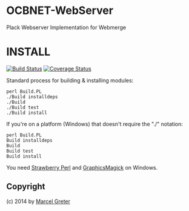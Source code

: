 OCBNET-WebServer
================

Plack Webserver Implementation for Webmerge

INSTALL
=======

[![Build Status](https://travis-ci.org/mgreter/OCBNET-WebServer.svg?branch=master)](https://travis-ci.org/mgreter/OCBNET-WebServer)
[![Coverage Status](https://img.shields.io/coveralls/mgreter/OCBNET-WebServer.svg)](https://coveralls.io/r/mgreter/OCBNET-WebServer?branch=master)

Standard process for building & installing modules:

```
perl Build.PL
./Build installdeps
./Build
./Build test
./Build install
```

If you're on a platform (Windows) that doesn't require the "./" notation:

```
perl Build.PL
Build installdeps
Build
Build test
Build install
```

You need [Strawberry Perl](http://strawberryperl.com/) and
[GraphicsMagick](http://www.graphicsmagick.org/download.html) on
Windows.

Copyright
---------

(c) 2014 by [Marcel Greter](https://github.com/mgreter)
